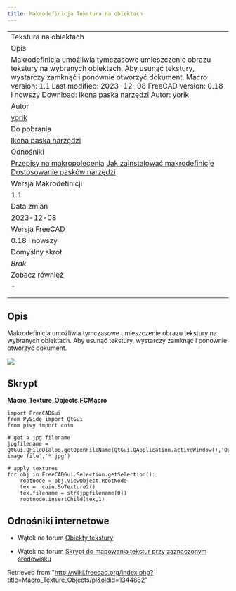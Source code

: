 ```yaml
---
title: Makrodefinicja Tekstura na obiektach
---
```


|                                                                                                                                                                                                                                                                                                                                                                |
| -------------------------------------------------------------------------------------------------------------------------------------------------------------------------------------------------------------------------------------------------------------------------------------------------------------------------------------------------------------- |
| Tekstura na obiektach                                                                                                                                                                                                                                                                                                                                          |
| Opis                                                                                                                                                                                                                                                                                                                                                           |
| Makrodefinicja umożliwia tymczasowe umieszczenie obrazu tekstury na wybranych obiektach. Aby usunąć tekstury, wystarczy zamknąć i ponownie otworzyć dokument. Macro version: 1.1 Last modified: 2023-12-08 FreeCAD version: 0.18 i nowszy Download: [Ikona paska narzędzi](https://www.freecadweb.org/wiki/images/d/da/Macro_Texture_Objects.png) Autor: yorik |
| Autor                                                                                                                                                                                                                                                                                                                                                          |
| [yorik](/User:Yorik "User:Yorik")                                                                                                                                                                                                                                                                                                                              |
| Do pobrania                                                                                                                                                                                                                                                                                                                                                    |
| [Ikona paska narzędzi](https://www.freecadweb.org/wiki/images/d/da/Macro_Texture_Objects.png)                                                                                                                                                                                                                                                                  |
| Odnośniki                                                                                                                                                                                                                                                                                                                                                      |
| [Przepisy na makropolecenia](/Macros_recipes/pl "Macros recipes/pl") [Jak zainstalować makrodefinicje](/How_to_install_macros/pl "How to install macros/pl") [Dostosowanie pasków narzędzi](/Customize_Toolbars/pl "Customize Toolbars/pl")                                                                                                                    |
| Wersja Makrodefinicji                                                                                                                                                                                                                                                                                                                                          |
| 1.1                                                                                                                                                                                                                                                                                                                                                            |
| Data zmian                                                                                                                                                                                                                                                                                                                                                     |
| 2023-12-08                                                                                                                                                                                                                                                                                                                                                     |
| Wersja FreeCAD                                                                                                                                                                                                                                                                                                                                                 |
| 0.18 i nowszy                                                                                                                                                                                                                                                                                                                                                  |
| Domyślny skrót                                                                                                                                                                                                                                                                                                                                                 |
| _Brak_                                                                                                                                                                                                                                                                                                                                                         |
| Zobacz również                                                                                                                                                                                                                                                                                                                                                 |
| _-_                                                                                                                                                                                                                                                                                                                                                            |
|                                                                                                                                                                                                                                                                                                                                                                |
|                                                                                                                                                                                                                                                                                                                                                                |

## Opis

Makrodefinicja umożliwia tymczasowe umieszczenie obrazu tekstury na wybranych obiektach. Aby usunąć tekstury, wystarczy zamknąć i ponownie otworzyć dokument.

![](/images/Textured_objects.jpg)

## Skrypt

**Macro_Texture_Objects.FCMacro**

```
import FreeCADGui
from PySide import QtGui
from pivy import coin

# get a jpg filename
jpgfilename = QtGui.QFileDialog.getOpenFileName(QtGui.QApplication.activeWindow(),'Open image file','*.jpg')

# apply textures
for obj in FreeCADGui.Selection.getSelection():
    rootnode = obj.ViewObject.RootNode
    tex =  coin.SoTexture2()
    tex.filename = str(jpgfilename[0])
    rootnode.insertChild(tex,1)
```

## Odnośniki internetowe

- Wątek na forum [Obiekty tekstury](https://forum.freecadweb.org/viewtopic.php?t=7216)

- Wątek na forum [Skrypt do mapowania tekstur przy zaznaczonym środowisku](https://forum.freecadweb.org/viewtopic.php?f=3&t=28795)

Retrieved from "<http://wiki.freecad.org/index.php?title=Macro_Texture_Objects/pl&oldid=1344882>"
